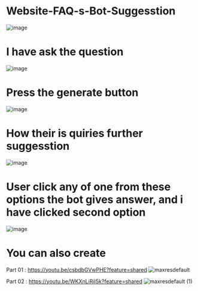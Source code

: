 # Website-FAQ-s-Bot-Suggesstion


![image](https://github.com/user-attachments/assets/5a9d4d8f-a9ad-415c-b7dd-c3ca46a03289)

# I have ask the question
![image](https://github.com/user-attachments/assets/2395ea10-c0c6-408e-8a9e-b6cd96690f05)

# Press the generate button

![image](https://github.com/user-attachments/assets/cd4784af-c906-49c1-981f-0744243f6175)

# How their is quiries further suggesstion 

![image](https://github.com/user-attachments/assets/44fea122-d263-4dc5-8364-8513be9d00da)

# User click any of one from these options the bot gives answer, and i have clicked second option

![image](https://github.com/user-attachments/assets/2f7de263-3702-4a60-a397-bbc9efa15ff6)

# You can also create

Part 01 : https://youtu.be/csbdbGVwPHE?feature=shared
![maxresdefault](https://github.com/user-attachments/assets/71b8c264-007b-48bd-ab01-3997c78e13d0)


Part 02 : https://youtu.be/WKXnLiRiI5k?feature=shared
![maxresdefault (1)](https://github.com/user-attachments/assets/1f1ac958-d54a-4867-baf5-ed62b4886508)




